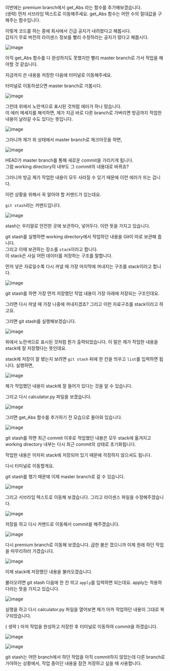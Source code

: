 이번에는 premium branch에서 get_Abs 라는 함수를 추가해보겠습니다.   
(생략) 먼저 서브라임 텍스트로 이동해주세요.
get_Abs 함수는 어떤 수의 절대값을 구해주는 함수입니다.

이렇게 코드를 하는 중에 회사에서 긴급 공지가 내려왔다고 해봅시다.   
갑자기 무료 버전의 라이센스 정보를 빨리 수정하라는 공지가 떴다고 해봅시다.

![image](https://user-images.githubusercontent.com/64893709/102707341-6c78e500-42dd-11eb-865e-527db29c5040.png)

아직 get_Abs 함수를 다 완성하지도 못했지만 빨리 master branch로 가서 작업을 해야할 것 같습니다.

지금까지 쓴 내용을 저장한 다음에 터미널로 이동해주세요.

터미널로 이동하셨으면 master branch로 가봅시다.

![image](https://user-images.githubusercontent.com/64893709/102707377-bb267f00-42dd-11eb-83ef-770f6640e418.png)

그런데 위에서 노란색으로 표시된 것처럼 에러가 하나 떴습니다.   
이 에러 메세지를 해석하면, 제가 지금 바로 다른 branch로 가버리면 방금까지 작업한 내용이 날라갈 수도 있다는 뜻입니다.

![image](https://user-images.githubusercontent.com/64893709/102707390-d8f3e400-42dd-11eb-8139-e699ff463e7d.png)

그러니까 제가 위 상태에서 master branch로 체크아웃을 하면,

![image](https://user-images.githubusercontent.com/64893709/102707427-2a9c6e80-42de-11eb-9342-10040be0579f.png)

HEAD가 master branch를 통해 새로운 commit을 가리키게 됩니다.   
그럼 working directory의 내부도 그 commit의 내용대로 바뀌죠?

그러니까 방금 제가 작업한 내용이 모두 사라질 수 있기 때문에 이런 에러가 뜨는 겁니다.

이런 상황을 위해서 꼭 알아야 할 커맨드가 있는데요.

```git stash```라는 커맨드입니다.

![image](https://user-images.githubusercontent.com/64893709/102707469-82d37080-42de-11eb-8a0a-e13ac419d38e.png)

stash는 우리말로 안전한 곳에 보관하다, 넣어두다. 이런 뜻을 가지고 있습니다.

git stash를 실행하면 working directory에서 작업하던 내용을 Git이 따로 보관해 줍니다.   
그리고 이때 보관하는 장소를 ```stack```이라고 합니다.   
이 stack은 사실 어떤 데이터를 저장하는 구조를 말합니다.

먼저 넣은 자료일수록 다시 꺼낼 때 가장 마지막에 꺼내지는 구조를 stack이라고 합니다.

![image](https://user-images.githubusercontent.com/64893709/102707485-bd3d0d80-42de-11eb-9099-6d5bd38752a8.png)

git stash를 하면 가장 먼저 저장했던 작업 내용이 가장 아래에 저장되는 구조인데요.

그러면 다시 꺼낼 때 가장 나중에 꺼내지겠죠? 그리고 이런 자료구조를 stack이라고 하고요.

그러면 git stash를 실행해보겠습니다.

![image](https://user-images.githubusercontent.com/64893709/102707510-fb3a3180-42de-11eb-9c44-2fb4ba00c17a.png)

위에서 노란색으로 표시된 것처럼 뭔가 출력되었습니다. 이 말은 제가 작업한 내용을 stack에 잘 저장했다는 뜻인데요.

stack에 저장이 잘 됐는지 보려면 ```git stash``` 뒤에 한 칸을 띄우고 ```list```를 입력하면 됩니다. 실행하면,

![image](https://user-images.githubusercontent.com/64893709/102707537-38062880-42df-11eb-8a84-aa36b1f91dd1.png)

제가 작업했던 내용이 stack에 잘 들어가 있다는 것을 알 수 있습니다.

그리고 다시 calculator.py 파일을 보겠습니다.

![image](https://user-images.githubusercontent.com/64893709/102707547-566c2400-42df-11eb-9785-d534b23bdfd9.png)

그러면 get_Abs 함수를 추가하기 전 모습으로 돌아와 있습니다.

![image](https://user-images.githubusercontent.com/64893709/102707560-8287a500-42df-11eb-93b1-a7c30f164312.png)

git stash를 하면 최근 commit 이후로 작업했던 내용은 모두 stack에 옮겨지고 working directory 내부는 다시 최근 commit의 상태로 초기화됩니다.

작업한 내용은 어차피 stack에 저장되어 있기 때문에 걱정하지 않으셔도 됩니다.

다시 터미널로 이동할게요.

git stash를 했기 때문에 이제 master branch로 갈 수 있습니다.

![image](https://user-images.githubusercontent.com/64893709/102707573-a814ae80-42df-11eb-8029-9d39c538986f.png)

그리고 서브라임 텍스트로 이동해 보겠습니다.
그리고 라이센스 파일을 수정해주겠습니다.

![image](https://user-images.githubusercontent.com/64893709/102707598-c7134080-42df-11eb-96bc-6c0ba921f16d.png)

저장을 하고 다시 커맨드로 이동해서 commit을 해주겠습니다.

![image](https://user-images.githubusercontent.com/64893709/102707609-ead68680-42df-11eb-8cc8-fb02a49e5fa1.png)

다시 premium branch로 이동해 보겠습니다. 급한 불은 껐으니까 이제 원래 하던 작업을 마무리하러 가겠습니다.

![image](https://user-images.githubusercontent.com/64893709/102707634-0c377280-42e0-11eb-8969-cf872382d48f.png)

이제 stack에 저장했던 내용을 불러오겠습니다.

불러오려면 git stash 다음에 한 칸 띄고 ```apply```를 입력하면 되는데요. apply는 적용하다라는 뜻을 가지고 있습니다.

![image](https://user-images.githubusercontent.com/64893709/102707666-46a10f80-42e0-11eb-97d5-ba47969bc283.png)

실행을 하고 다시 calculator.py 파일을 열어보면 제가 아까 작업하던 내용이 그대로 복구되었습니다.

( 생략 ) 마저 작업을 완성하고 저장한 후 터미널로 이동하여 commit을 하겠습니다.

![image](https://user-images.githubusercontent.com/64893709/102707705-a1d30200-42e0-11eb-81e6-b0eec6861e8e.png)

![image](https://user-images.githubusercontent.com/64893709/102707712-b6af9580-42e0-11eb-9d47-fc2af13c92d6.png)

git stash는 어떤 branch에서 하던 작업을 아직 commit하지 않았는데 다른 branch로 가야하는 상황에서,
작업 중이던 내용을 잠깐 저장하고 싶을 때 사용합니다.
